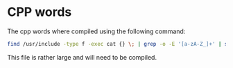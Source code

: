 # CPP words

The cpp words where compiled using the following command:

```sh
find /usr/include -type f -exec cat {} \; | grep -o -E '[a-zA-Z_]+' | sort -u -f > ~/cwords/cpp.txt
```

This file is rather large and will need to be compiled.

<!--- cspell:ignore cwords -->
